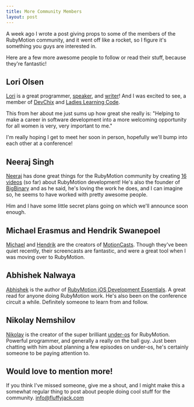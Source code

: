 ```yaml
---
title: More Community Members
layout: post
---
```


A week ago I wrote a post giving props to some of the members of the RubyMotion community, and it went off like a rocket, so I figure it's something you guys are interested in.

Here are a few more awesome people to follow or read their stuff, because they're fantastic!

## Lori Olsen

[Lori](https://twitter.com/wndxlori) is a great programmer, [speaker](http://www.wndx.com/speaking/), and [writer](http://www.wndx.com/books/core-data-in-motion)! And I was excited to see, a member of [DevChix](http://www.devchix.com/) and [Ladies Learning Code](http://ladieslearningcode.com/).

This from her about me just sums up how great she really is: "Helping to make a career in software development into a more welcoming opportunity for all women is very, very important to me."

I'm really hoping I get to meet her soon in person, hopefully we'll bump into each other at a conference!

## Neeraj Singh

[Neeraj](https://twitter.com/neerajdotname) has done great things for the RubyMotion community by creating [16 videos](http://bigbinary.com/videos/learn-rubymotion) (so far) about RubyMotion development! He's also the founder of [BigBinary](http://bigbinary.com/) and as he said, he's loving the work he does, and I can imagine so, he seems to have worked with pretty awesome people.

Him and I have some little secret plans going on which we'll announce soon enough.

## Michael Erasmus and Hendrik Swanepoel

[Michael](https://twitter.com/michael_erasmus) and [Hendrik](https://twitter.com/hendrikswan) are the creators of [MotionCasts](http://motioncasts.tv/). Though they've been quiet recently, their screencasts are fantastic, and were a great tool when I was moving over to RubyMotion.

## Abhishek Nalwaya

[Abhishek](https://twitter.com/nalwayaabhishek) is the author of [RubyMotion iOS Development Essentials](http://www.packtpub.com/rubymotion-ios-development-essentials/book). A great read for anyone doing RubyMotion work. He's also been on the conference circuit a while. Definitely someone to learn from and follow.

## Nikolay Nemshilov

[Nikolay](https://twitter.com/nemshilov) is the creator of the super brilliant [under-os](http://under-os.com/) for RubyMotion. Powerful programmer, and generally a really on the ball guy. Just been chatting with him about planning a few episodes on under-os, he's certainly someone to be paying attention to.

## Would love to mention more!

If you think I've missed someone, give me a shout, and I might make this a somewhat regular thing to post about people doing cool stuff for the community. [info@fluffyjack.com](mailto:info@fluffyjack.com)